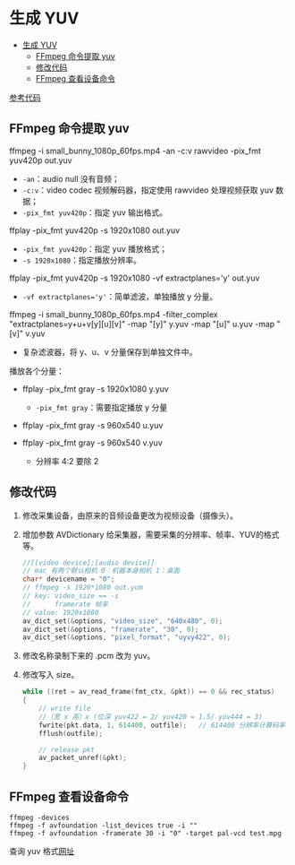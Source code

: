 # 生成 YUV

- [生成 YUV](#生成-yuv)
  - [FFmpeg 命令提取 yuv](#ffmpeg-命令提取-yuv)
  - [修改代码](#修改代码)
  - [FFmpeg 查看设备命令](#ffmpeg-查看设备命令)

[参考代码](../../LibFFmpegUsingExample/Src/01_FFmpegUsingExample/03_FFmpegReadYUMBaseMac.c)

## FFmpeg 命令提取 yuv

ffmpeg -i small_bunny_1080p_60fps.mp4 -an -c:v rawvideo -pix_fmt yuv420p out.yuv

- `-an`：audio null 没有音频；
- `-c:v`：video codec 视频解码器，指定使用 rawvideo 处理视频获取 yuv 数据；
- `-pix_fmt yuv420p`：指定 yuv 输出格式。

ffplay -pix_fmt yuv420p -s 1920x1080 out.yuv

- `-pix_fmt yuv420p`：指定 yuv 播放格式；
- `-s 1920x1080`：指定播放分辨率。

ffplay -pix_fmt yuv420p -s 1920x1080 -vf extractplanes='y' out.yuv

- `-vf extractplanes='y'`：简单滤波，单独播放 y 分量。

ffmpeg -i small_bunny_1080p_60fps.mp4 -filter_complex "extractplanes=y+u+v[y][u][v]" -map "[y]" y.yuv -map "[u]" u.yuv -map "[v]" v.yuv

- 复杂滤波器，将 y、u、v 分量保存到单独文件中。

播放各个分量：

- ffplay -pix_fmt gray -s 1920x1080 y.yuv
  - `-pix_fmt gray`：需要指定播放 y 分量

- ffplay -pix_fmt gray -s 960x540 u.yuv
- ffplay -pix_fmt gray -s 960x540 v.yuv
  - 分辨率 4:2 要除 2

## 修改代码

1. 修改采集设备，由原来的音频设备更改为视频设备（摄像头）。
2. 增加参数 AVDictionary 给采集器，需要采集的分辨率、帧率、YUV的格式等。

    ```cpp
    //[[video device]:[audio device]]
    // mac 有两个默认相机 0：机器本身相机 1：桌面
    char* devicename = "0";
    // ffmpeg -s 1920*1080 out.yum
    // key: video_size == -s
    //      framerate 帧率
    // value: 1920x1080
    av_dict_set(&options, "video_size", "640x480", 0);
    av_dict_set(&options, "framerate", "30", 0);
    av_dict_set(&options, "pixel_format", "uyvy422", 0);
    ```

3. 修改名称录制下来的 .pcm 改为 yuv。
4. 修改写入 size。

    ```cpp
    while ((ret = av_read_frame(fmt_ctx, &pkt)) == 0 && rec_status)
    {
        // write file
        //（宽 x 高）x (位深 yuv422 = 2/ yuv420 = 1.5/ yuv444 = 3)
        fwrite(pkt.data, 1, 614400, outfile);   // 614400 分辨率计算码率  640*480* 2(yuv422)
        fflush(outfile);

        // release pkt
        av_packet_unref(&pkt);
    }
    ```

## FFmpeg 查看设备命令

```shell
ffmpeg -devices
ffmpeg -f avfoundation -list_devices true -i ""
ffmpeg -f avfoundation -framerate 30 -i "0" -target pal-vcd test.mpg
```

查询 yuv 格式[网址](www.fourcc.org/yuv.php)
